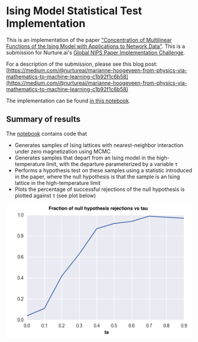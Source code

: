 # Ising Model Statistical Test Implementation

This is an implementation of the paper ["Concentration of Multilinear Functions of the Ising Model with Applications to Network Data"](https://nurture.ai/p/5a328a78-d6ec-46af-b11c-ce81462a13e9). This is a submission for Nurture.ai's [Global NIPS Paper Implementation Challenge](https://medium.com/@nurtureai/marianne-hoogeveen-from-physics-via-mathematics-to-machine-learning-c1b92f1c6b58).

For a description of the submission, please see this blog post: [https://medium.com/@nurtureai/marianne-hoogeveen-from-physics-via-mathematics-to-machine-learning-c1b92f1c6b58](https://medium.com/@nurtureai/marianne-hoogeveen-from-physics-via-mathematics-to-machine-learning-c1b92f1c6b58)

The implementation can be found [in this notebook](https://github.com/marianneke/ising/blob/master/NIPS_Ising.ipynb).

## Summary of results

The [notebook](https://github.com/marianneke/ising/blob/master/NIPS_Ising.ipynb) contains code that
- Generates samples of Ising lattices with nearest-neighbor interaction under zero magnetization using MCMC
- Generates samples that depart from an Ising model in the high-temperature limit, with the departure parameterized by a variable &tau;
- Performs a hypothesis test on these samples using a statistic introduced in the paper, where the null hypothesis is that the sample is an Ising lattice in the high-temperature limit
- Plots the percentage of successful rejections of the null hypothesis is plotted against &tau; (see plot below)

<img src="images/percentage_null_hypothesis_rejections.png" alt="Percentage null hypothesis rejections"/>
